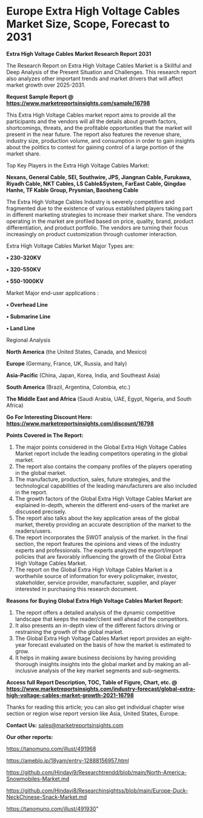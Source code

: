 # Europe Extra High Voltage Cables Market Size, Scope, Forecast to 2031

<strong>Extra High Voltage Cables Market Research Report 2031</strong>

The Research Report on Extra High Voltage Cables Market is a Skillful and Deep Analysis of the Present Situation and Challenges. This research report also analyzes other important trends and market drivers that will affect market growth over 2025-2031.

<strong>Request Sample Report @ <a href=https://www.marketreportsinsights.com/sample/16798>https://www.marketreportsinsights.com/sample/16798</a></strong>

This Extra High Voltage Cables market report aims to provide all the participants and the vendors will all the details about growth factors, shortcomings, threats, and the profitable opportunities that the market will present in the near future. The report also features the revenue share, industry size, production volume, and consumption in order to gain insights about the politics to contest for gaining control of a large portion of the market share.

Top Key Players in the Extra High Voltage Cables Market:

<strong>Nexans, General Cable, SEI, Southwire, JPS, Jiangnan Cable, Furukawa, Riyadh Cable, NKT Cables, LS Cable&System, FarEast Cable, Qingdao Hanhe, TF Kable Group, Prysmian, Baosheng Cable</strong>

The Extra High Voltage Cables Industry is severely competitive and fragmented due to the existence of various established players taking part in different marketing strategies to increase their market share. The vendors operating in the market are profiled based on price, quality, brand, product differentiation, and product portfolio. The vendors are turning their focus increasingly on product customization through customer interaction.

Extra High Voltage Cables Market Major Types are:

<strong>• 230-320KV

• 320-550KV 

• 550-1000KV</strong>

Market Major end-user applications :

<strong>• Overhead Line

• Submarine Line

• Land Line</strong>

Regional Analysis

</u><strong><b>North America</b></strong> (the United States, Canada, and Mexico)

<strong><b>Europe </b></strong>(Germany, France, UK, Russia, and Italy)

<strong><b>Asia-Pacific</b></strong> (China, Japan, Korea, India, and Southeast Asia)

<strong><b>South America</b></strong> (Brazil, Argentina, Colombia, etc.)

<strong><b>The Middle East and Africa</b></strong> (Saudi Arabia, UAE, Egypt, Nigeria, and South Africa)

<strong>Go For Interesting Discount Here: <a href=https://www.marketreportsinsights.com/discount/16798>https://www.marketreportsinsights.com/discount/16798</a></strong>

<strong>Points Covered in The Report:</strong>
<ol>
  <li>The major points considered in the Global Extra High Voltage Cables Market report include the leading competitors operating in the global market.</li>
  <li>The report also contains the company profiles of the players operating in the global market.</li>
  <li>The manufacture, production, sales, future strategies, and the technological capabilities of the leading manufacturers are also included in the report.</li>
  <li>The growth factors of the Global Extra High Voltage Cables Market are explained in-depth, wherein the different end-users of the market are discussed precisely.</li>
  <li>The report also talks about the key application areas of the global market, thereby providing an accurate description of the market to the readers/users.</li>
  <li>The report incorporates the SWOT analysis of the market. In the final section, the report features the opinions and views of the industry experts and professionals. The experts analyzed the export/import policies that are favorably influencing the growth of the Global Extra High Voltage Cables Market.</li>
  <li>The report on the Global Extra High Voltage Cables Market is a worthwhile source of information for every policymaker, investor, stakeholder, service provider, manufacturer, supplier, and player interested in purchasing this research document.</li>
</ol>
<strong>Reasons for Buying Global Extra High Voltage Cables Market Report:</strong>

<ol>
  <li>The report offers a detailed analysis of the dynamic competitive landscape that keeps the reader/client well ahead of the competitors.</li>
  <li>It also presents an in-depth view of the different factors driving or restraining the growth of the global market.</li>
  <li>The Global Extra High Voltage Cables Market report provides an eight-year forecast evaluated on the basis of how the market is estimated to grow.</li>
  <li>It helps in making aware business decisions by having providing thorough insights insights into the global market and by making an all-inclusive analysis of the key market segments and sub-segments.</li>
</ol>
<strong>Access full Report Description, TOC, Table of Figure, Chart, etc. @ <a href=https://www.marketreportsinsights.com/industry-forecast/global-extra-high-voltage-cables-market-growth-2021-16798>https://www.marketreportsinsights.com/industry-forecast/global-extra-high-voltage-cables-market-growth-2021-16798</a></strong>


Thanks for reading this article; you can also get individual chapter wise section or region wise report version like Asia, United States, Europe.

<strong>Contact Us:</strong>
sales@marketreportsinsights.com

<strong>Our other reports:</strong>

<a href=https://tanomuno.com/illust/491968>https://tanomuno.com/illust/491968</a>

<a href=https://ameblo.jp/18yam/entry-12888156957.html>https://ameblo.jp/18yam/entry-12888156957.html</a>

<a href=https://github.com/Hindavi9/Researchtrendd/blob/main/North-America-Snowmobiles-Market.md>https://github.com/Hindavi9/Researchtrendd/blob/main/North-America-Snowmobiles-Market.md</a>

<a href=https://github.com/Hindavi8/Researchinsightss/blob/main/Europe-Duck-NeckChinese-Snack-Market.md>https://github.com/Hindavi8/Researchinsightss/blob/main/Europe-Duck-NeckChinese-Snack-Market.md</a>

<a href=https://tanomuno.com/illust/491930>https://tanomuno.com/illust/491930</a>"
